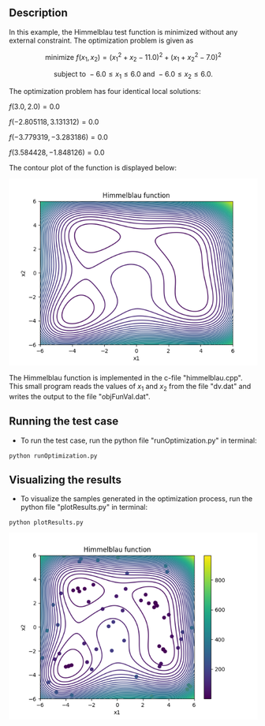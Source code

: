 ## Description

In this example, the Himmelblau test function is minimized without any external constraint. The optimization problem is given as

```math
\text{minimize  } f(x_1,x_2) = (x_1^2+x_2-11.0)^2 + (x_1+x_2^2-7.0)^2
```
```math
\text{subject to  }  -6.0 \leq x_1 \leq 6.0  \text{ and } -6.0 \leq x_2 \leq 6.0.
```
The optimization problem has four identical local solutions:

$f(3.0,2.0) = 0.0$

$f(-2.805118, 3.131312) = 0.0$

$f(-3.779319, -3.283186) = 0.0$

$f(3.584428, -1.848126) = 0.0$

The contour plot of the function is displayed below:

<img src="./himmelblau.png" alt="Himmelblau function" title="Himmelblau function">

The Himmelblau function is implemented in the c-file "himmelblau.cpp". This small program reads the values of $x_1$ and $x_2$ from the file "dv.dat" and writes the output to 
the file "objFunVal.dat". 


## Running the test case

- To run the test case, run the python file "runOptimization.py" in terminal:

```
python runOptimization.py 
```


## Visualizing the results 

- To visualize the samples generated in the optimization process, run the python file "plotResults.py" in terminal:

```
python plotResults.py 
```

<img src="./himmelblauResults.png" alt="Himmelblau function" title="Himmelblau function">

